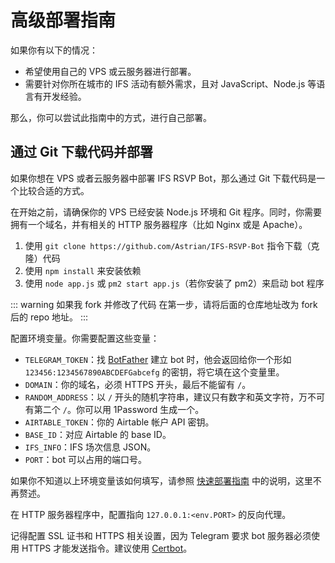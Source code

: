 # 高级部署指南
如果你有以下的情况：

- 希望使用自己的 VPS 或云服务器进行部署。
- 需要针对你所在城市的 IFS 活动有额外需求，且对 JavaScript、Node.js 等语言有开发经验。

那么，你可以尝试此指南中的方式，进行自己部署。

## 通过 Git 下载代码并部署
如果你想在 VPS 或者云服务器中部署 IFS RSVP Bot，那么通过 Git 下载代码是一个比较合适的方式。

在开始之前，请确保你的 VPS 已经安装 Node.js 环境和 Git 程序。同时，你需要拥有一个域名，并有相关的 HTTP 服务器程序（比如 Nginx 或是 Apache）。

1. 使用 `git clone https://github.com/Astrian/IFS-RSVP-Bot` 指令下载（克隆）代码
2. 使用 `npm install` 来安装依赖
3. 使用 `node app.js` 或 `pm2 start app.js`（若你安装了 pm2）来启动 bot 程序

::: warning 如果我 fork 并修改了代码
在第一步，请将后面的仓库地址改为 fork 后的 repo 地址。
:::

配置环境变量。你需要配置这些变量：

- `TELEGRAM_TOKEN`：找 [BotFather](https://t.me/botfather) 建立 bot 时，他会返回给你一个形如 `123456:1234567890ABCDEFGabcefg` 的密钥，将它填在这个变量里。
- `DOMAIN`：你的域名，必须 HTTPS 开头，最后不能留有 `/`。
- `RANDOM_ADDRESS`：以 `/` 开头的随机字符串，建议只有数字和英文字符，万不可有第二个 `/`。你可以用 1Password 生成一个。
- `AIRTABLE_TOKEN`：你的 Airtable 帐户 API 密钥。
- `‌BASE_ID`：对应 Airtable 的 base ID。
- `IFS_INFO`：IFS 场次信息 JSON。
- `PORT`：bot 可以占用的端口号。

如果你不知道以上环境变量该如何填写，请参照 [快速部署指南](/zh-cn/QuickDeployGuide) 中的说明，这里不再赘述。

在 HTTP 服务器程序中，配置指向 `127.0.0.1:<env.PORT>` 的反向代理。

记得配置 SSL 证书和 HTTPS 相关设置，因为 Telegram 要求 bot 服务器必须使用 HTTPS 才能发送指令。建议使用 [Certbot](https://certbot.org)。
